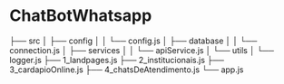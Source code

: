 # ChatBotWhatsapp

├── src
│   ├── config
│   │   └── config.js
│   ├── database
│   │   └── connection.js
│   ├── services
│   │   └── apiService.js
│   └── utils
│       └── logger.js
├── 1_landpages.js
├── 2_institucionais.js
├── 3_cardapioOnline.js
├── 4_chatsDeAtendimento.js
└── app.js
